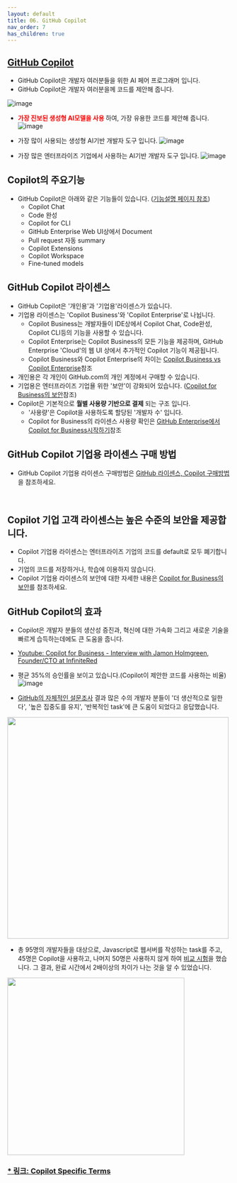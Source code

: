 ```yaml
---
layout: default
title: 06. GitHub Copilot
nav_order: 7
has_children: true
---
```


## [GitHub Copilot](https://github.com/features/copilot/)
- GitHub Copilot은 개발자 여러분들을 위한 AI 페어 프로그래머 입니다.
- GitHub Copilot은 개발자 여러분을께 코드를 제안해 줍니다. 

![image](./img/copilot-wide.png)

- **<span style="color:red"> 가장 진보된 생성형 AI모델을 사용 </span>** 하여, 가장 유용한 코드를 제안해 줍니다.
![image](./img/cp-mostadvancedmodel.png)

- 가장 많이 사용되는 생성형 AI기반 개발자 도구 입니다. 
![image](./img/cp-mostwidlyused.png)

- 가장 많은 엔터프라이즈 기업에서 사용하는 AI기반 개발자 도구 입니다.
![image](./img/cp-mostwidlyused-enterprise.png)

## Copilot의 주요기능
- GitHub Copilot은 아래와 같은 기능들이 있습니다. ([기능설명 페이지 참조](./01.Copilot-features.md))
    - Copilot Chat
    - Code 완성
    - Copilot for CLI
    - GitHub Enterprise Web UI상에서 Document
    - Pull request 자동 summary
    - Copilot Extensions
    - Copilot Workspace
    - Fine-tuned models


## GitHub Copilot 라이센스
- GitHub Copilot은 '개인용'과 '기업용'라이센스가 있습니다. 
- 기업용 라이센스는 'Copilot Business'와 'Copilot Enterprise'로 나뉩니다. 
    - Copilot Business는 개발자들이 IDE상에서 Copilot Chat, Code완성, Copilot CLI등의 기능을 사용할 수 있습니다.
    - Copilot Enterprise는 Copilot Business의 모든 기능을 제공하며, GitHub Enterprise 'Cloud'의 웹 UI 상에서 추가적인 Copilot 기능이 제공됩니다.
    - Copilot Business와 Copilot Enterprise의 차이는 [Copilot Business vs Copilot Enterprise](./02.Copilot-license-comparison.md)참조
- 개인용은 각 개인이 GitHub.com의 개인 계정에서 구매할 수 있습니다. 
- 기업용은 엔터프라이즈 기업욜 위한 '보안'이 강화되어 있습니다. ([Copilot for Business의 보안](./02.cfb-security.md)참조)
- Copilot은 기본적으로 __월별 사용량 기반으로 결제__ 되는 구조 입니다. 
    - '사용량'은 Copilot을 사용하도록 할당된 '개발자 수' 입니다. 
    - Copilot for Business의 라이센스 사용량 확인은 [GitHub Enterprise에서 Copilot for Business시작하기](./01.GHE-start-cfb.md)참조

## GitHub Copilot 기업용 라이센스 구매 방법 
  - GitHub Copilot 기업용 라이센스 구매방법은 [GitHub 라이센스, Copilot 구매방법](../Ch1.GitHub이란/GitHub라이센스,%20Copilot%20구매방법.html)을 참조하세요.

  <br>

## Copilot 기업 고객 라이센스는 높은 수준의 보안을 제공합니다.
- Copilot 기업용 라이센스는 엔터프라이즈 기업의 코드를 default로 모두 폐기합니다. 
- 기업의 코드를 저장하거나, 학습에 이용하지 않습니다.
- Copilot 기업용 라이센스의 보안에 대한 자세한 내용은 [Copilot for Business의 보안](./02.cfb-security.md)를 참조하세요.

## GitHub Copilot의 효과
- Copilot은 개발자 분들의 생산성 증진과, 혁신에 대한 가속화 그리고 새로운 기술을 빠르게 습득하는데에도 큰 도움을 줍니다. 
- [Youtube: Copilot for Business - Interview with Jamon Holmgreen, Founder/CTO at InfiniteRed](https://youtu.be/SWvS2A5vBmA)
- 평균 35%의 승인률을 보이고 있습니다.(Copilot이 제안한 코드를 사용하는 비율)
  ![image](./img/copilot-codeacceptance.png)

- [GitHub의 자체적인 설문조사](https://github.blog/2022-09-07-research-quantifying-github-copilots-impact-on-developer-productivity-and-happiness/
) 결과 많은 수의 개발자 분들이 '더 생산적으로 일한다', '높은 집중도를 유지', '반복적인 task'에 큰 도움이 되었다고 응답했습니다. 
<img src="./img/copilot-survey.png" width='500' height='500'>

- 총 95명의 개발자들을 대상으로, Javascript로 웹서버를 작성하는 task를 주고, 45명은 Copilot을 사용하고, 나머지 50명은 사용하지 않게 하여 [비교 시험](https://github.blog/2022-09-07-research-quantifying-github-copilots-impact-on-developer-productivity-and-happiness/#figure-summary-of-the-experiment-process-and-results)을 했습니다. 그 결과, 완료 시간에서 2배이상의 차이가 나는 것을 알 수 있었습니다.
<img src="./img/copilot-comp-test.png" width='400' height='400'>



### [* 링크: Copilot Specific Terms](https://github.com/customer-terms/github-copilot-product-specific-terms)